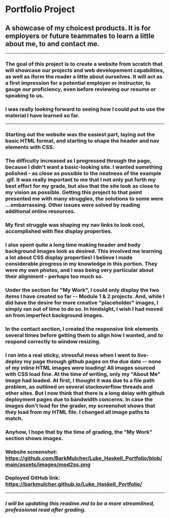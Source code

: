 # Portfolio Project

## A showcase of my choicest products. It is for employers or future teammates to learn a little about me, to and contact me.
---------------------

### The goal of this project is to create a website from scratch that will showcase our projects and web developement capabilities, as well as iform the reader a little about ourselves. It will act as a first impression for a potential employer or instructor, to gauge our proficiency, even before reviewing our resume or speaking to us.

### I was really looking forward to seeing how I could put to use the material I have learned so far. 

--------------------------------------

### Starting out the website was the easiest part, laying out the basic HTML format, and starting to shape the header and nav elements with CSS.

### The difficulty increased as I progressed through the page, because I didn't want a basic-looking site. I wanted something polished - as close as possible to the neatness of the example .gif. It was really important to me that I not only put forth my best effort for my grade, but also that the site look as close to my vision as possible. Getting this project to that point presented me with many struggles, the solutions to some were ...embarrassing. Other issues were solved by reading additional online resources. 

### My first struggle was shaping my nav links to look cool, accomplished with flex display properties.

### I also spent quite a long time making header and body background images look as desired. This involved me learning a lot about CSS display properties! I believe I made considerable progress in my knowledge in this portion. They were my own photos, and I was being very particular about their alignment - perhaps too much so. 

### Under the section for "My Work", I could only display the two items I have created so far -- Module 1 & 2 projects. And, while I did have the desire for more creative "placeholder" images, I simply ran out of time to do so. In hindsight, I wish I had moved on from imperfect background images.

### In the contact section, I created the responsive link elements several times before getting them to align how I wanted, and to respond correctly to window resizing.  

### I ran into a real sticky, stressful mess when I went to live-deploy my page through github pages on the due date -- none of my inline HTML images were loading! All images sourced with CSS load fine. At the time of writing, only my "About Me" image had loaded. At first, I thought it was due to a file path problem, as outlined on several stackoverflow threads and other sites. But I now think that there is a long delay with github deployment pages due to bandwidth concerns. In case the images don't load for the grader, my screenshot shows that they load from my HTML file. I changed all image paths to match.

### Anyhow, I hope that by the time of grading, the "My Work" section shows images.

### Website screenshot: https://github.com/BarkMulcher/Luke_Haskell_Portfolio/blob/main/assets/images/mod2ss.png

### Deployed GitHub link: https://barkmulcher.github.io/Luke_Haskell_Portfolio/

---------------------

### *I will be updating this readme.md to be a more streamlined, professional read after grading.*



